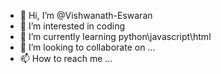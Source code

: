 - 👋 Hi, I’m @Vishwanath-Eswaran
- 👀 I’m interested in coding
- 🌱 I’m currently learning python\javascript\html
- 💞️ I’m looking to collaborate on ...
- 📫 How to reach me ...

<!---
Vishwanath-Eswaran/Vishwanath-Eswaran is a ✨ special ✨ repository because its `README.md` (this file) appears on your GitHub profile.
You can click the Preview link to take a look at your changes.
--->
